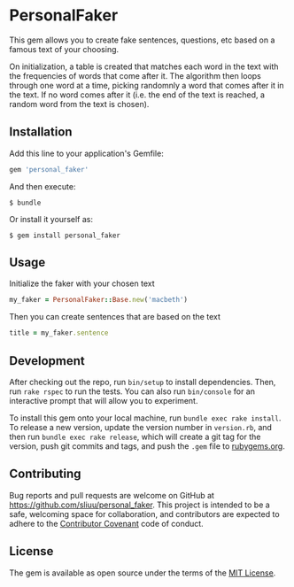 # PersonalFaker

This gem allows you to create fake sentences, questions, etc based on
a famous text of your choosing.

On initialization, a table is created that matches each word in the text with the frequencies of words that come after it. The algorithm then loops through one word at a time, picking randomnly a word that comes after it in the text. If no word comes after it (i.e. the end of the text is reached, a random word from the text is chosen).

## Installation

Add this line to your application's Gemfile:

```ruby
gem 'personal_faker'
```

And then execute:

    $ bundle

Or install it yourself as:

    $ gem install personal_faker

## Usage

Initialize the faker with your chosen text

```ruby
my_faker = PersonalFaker::Base.new('macbeth')
```

Then you can create sentences that are based on the text

```ruby
title = my_faker.sentence
```

## Development

After checking out the repo, run `bin/setup` to install dependencies. Then, run `rake rspec` to run the tests. You can also run `bin/console` for an interactive prompt that will allow you to experiment.

To install this gem onto your local machine, run `bundle exec rake install`. To release a new version, update the version number in `version.rb`, and then run `bundle exec rake release`, which will create a git tag for the version, push git commits and tags, and push the `.gem` file to [rubygems.org](https://rubygems.org).

## Contributing

Bug reports and pull requests are welcome on GitHub at https://github.com/sliuu/personal_faker. This project is intended to be a safe, welcoming space for collaboration, and contributors are expected to adhere to the [Contributor Covenant](contributor-covenant.org) code of conduct.

## License

The gem is available as open source under the terms of the [MIT License](http://opensource.org/licenses/MIT).

